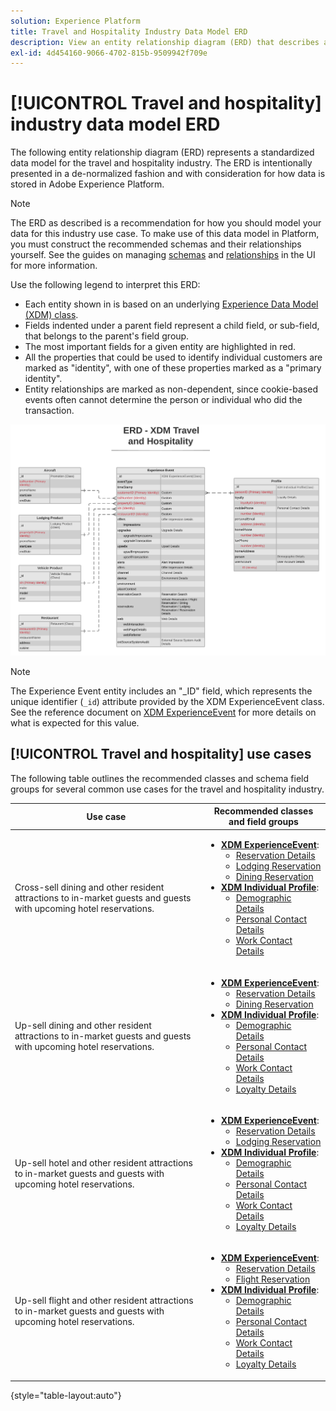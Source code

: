 ```yaml
---
solution: Experience Platform
title: Travel and Hospitality Industry Data Model ERD
description: View an entity relationship diagram (ERD) that describes a standardized data model for the travel and hospitality industry, compatible with Experience Data Model (XDM) for use in Adobe Experience Platform.
exl-id: 4d454160-9066-4702-815b-9509942f709e
---
```

# [!UICONTROL Travel and hospitality] industry data model ERD

The following entity relationship diagram (ERD) represents a standardized data model for the travel and hospitality industry. The ERD is intentionally presented in a de-normalized fashion and with consideration for how data is stored in Adobe Experience Platform.

>[!NOTE]
>
>The ERD as described is a recommendation for how you should model your data for this industry use case. To make use of this data model in Platform, you must construct the recommended schemas and their relationships yourself. See the guides on managing [schemas](../../ui/resources/schemas.md) and [relationships](../../tutorials/relationship-ui.md) in the UI for more information.

Use the following legend to interpret this ERD:

* Each entity shown in is based on an underlying [Experience Data Model (XDM) class](../composition.md#class).
* Fields indented under a parent field represent a child field, or sub-field, that belongs to the parent's field group.
* The most important fields for a given entity are highlighted in red.
* All the properties that could be used to identify individual customers are marked as "identity", with one of these properties marked as a "primary identity".
* Entity relationships are marked as non-dependent, since cookie-based events often cannot determine the person or individual who did the transaction.

![An example ERD for a travel hospitality data model](../../images/industries/travel-hospitality.png)

>[!NOTE]
>
>The Experience Event entity includes an "_ID" field, which represents the unique identifier (`_id`) attribute provided by the XDM ExperienceEvent class. See the reference document on [XDM ExperienceEvent](../../classes/experienceevent.md) for more details on what is expected for this value.

## [!UICONTROL Travel and hospitality] use cases

The following table outlines the recommended classes and schema field groups for several common use cases for the travel and hospitality industry.

| Use case | Recommended classes and field groups |
| --- | --- |
| Cross-sell dining and other resident attractions to in-market guests and guests with upcoming hotel reservations. | <ul><li>**[XDM ExperienceEvent](../../classes/experienceevent.md)**:<ul><li>[Reservation Details](../../field-groups/event/reservation-details.md)</li><li>[Lodging Reservation](../../field-groups/event/lodging-reservation.md)</li><li>[Dining Reservation](../../field-groups/event/dining-reservation.md)</li></ul></li><li>**[XDM Individual Profile](../../classes/individual-profile.md)**:<ul><li>[Demographic Details](../../field-groups/profile/demographic-details.md)</li><li>[Personal Contact Details](../../field-groups/profile/personal-contact-details.md)</li><li>[Work Contact Details](../../field-groups/profile/work-contact-details.md)</li></ul></li></ul> |
| Up-sell dining and other resident attractions to in-market guests and guests with upcoming hotel reservations. | <ul><li>**[XDM ExperienceEvent](../../classes/experienceevent.md)**:<ul><li>[Reservation Details](../../field-groups/event/reservation-details.md)</li><li>[Dining Reservation](../../field-groups/event/dining-reservation.md)</li></ul></li><li>**[XDM Individual Profile](../../classes/individual-profile.md)**:<ul><li>[Demographic Details](../../field-groups/profile/demographic-details.md)</li><li>[Personal Contact Details](../../field-groups/profile/personal-contact-details.md)</li><li>[Work Contact Details](../../field-groups/profile/work-contact-details.md)</li><li>[Loyalty Details](../../field-groups/profile/loyalty-details.md)</li></ul></li></ul> |
| Up-sell hotel and other resident attractions to in-market guests and guests with upcoming hotel reservations. | <ul><li>**[XDM ExperienceEvent](../../classes/experienceevent.md)**:<ul><li>[Reservation Details](../../field-groups/event/reservation-details.md)</li><li>[Lodging Reservation](../../field-groups/event/lodging-reservation.md)</li></ul></li><li>**[XDM Individual Profile](../../classes/individual-profile.md)**:<ul><li>[Demographic Details](../../field-groups/profile/demographic-details.md)</li><li>[Personal Contact Details](../../field-groups/profile/personal-contact-details.md)</li><li>[Work Contact Details](../../field-groups/profile/work-contact-details.md)</li><li>[Loyalty Details](../../field-groups/profile/loyalty-details.md)</li></ul></li></ul> |
| Up-sell flight and other resident attractions to in-market guests and guests with upcoming hotel reservations. | <ul><li>**[XDM ExperienceEvent](../../classes/experienceevent.md)**:<ul><li>[Reservation Details](../../field-groups/event/reservation-details.md)</li><li>[Flight Reservation](../../field-groups/event/flight-reservation.md)</li></ul></li><li>**[XDM Individual Profile](../../classes/individual-profile.md)**:<ul><li>[Demographic Details](../../field-groups/profile/demographic-details.md)</li><li>[Personal Contact Details](../../field-groups/profile/personal-contact-details.md)</li><li>[Work Contact Details](../../field-groups/profile/work-contact-details.md)</li><li>[Loyalty Details](../../field-groups/profile/loyalty-details.md)</li></ul></li></ul> |

{style="table-layout:auto"}
